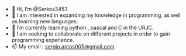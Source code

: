 - 👋 Hi, I’m @Serkos3453
- 👀 I am interested in expanding my knowledge in programming, as well as learning new languages.
- 🌱 I’m currently learning python , pascal and C in the URJC. 
- 💞️ I am seeking to collaborate on different projects in order to gain programming experience.
- 📫 My email : sergio.arcos005@gmail.com
